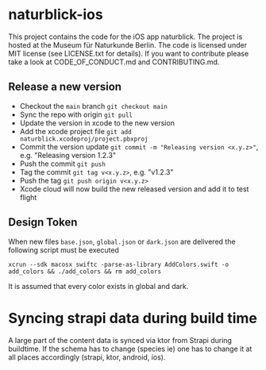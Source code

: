 # naturblick-ios

This project contains the code for the iOS app naturblick. The project is hosted at the Museum für Naturkunde Berlin. 
The code is licensed under MIT license (see LICENSE.txt for details). If you want to contribute please take a look at CODE_OF_CONDUCT.md and CONTRIBUTING.md.

## Release a new version

* Checkout the `main` branch `git checkout main`
* Sync the repo with origin `git pull`
* Update the version in xcode to the new version
* Add the xcode project file `git add naturblick.xcodeproj/project.pbxproj`
* Commit the version update `git commit -m "Releasing version <x.y.z>"`, e.g. "Releasing version 1.2.3"
* Push the commit  `git push`
* Tag the commit `git tag v<x.y.z>`, e.g. "v1.2.3"
* Push the tag `git push origin v<x.y.z>`
* Xcode cloud will now build the new released version and add it to test flight

## Design Token
When new files `base.json`, `global.json` or `dark.json` are delivered the following script must be executed

```
xcrun --sdk macosx swiftc -parse-as-library AddColors.swift -o add_colors && ./add_colors && rm add_colors
```

It is assumed that every color exists in global and dark.

# Syncing strapi data during build time
A large part of the content data is synced via ktor from Strapi during buildtime. If the schema has to change (species ie) one has to change it at all places accordingly (strapi, ktor, android, ios).
